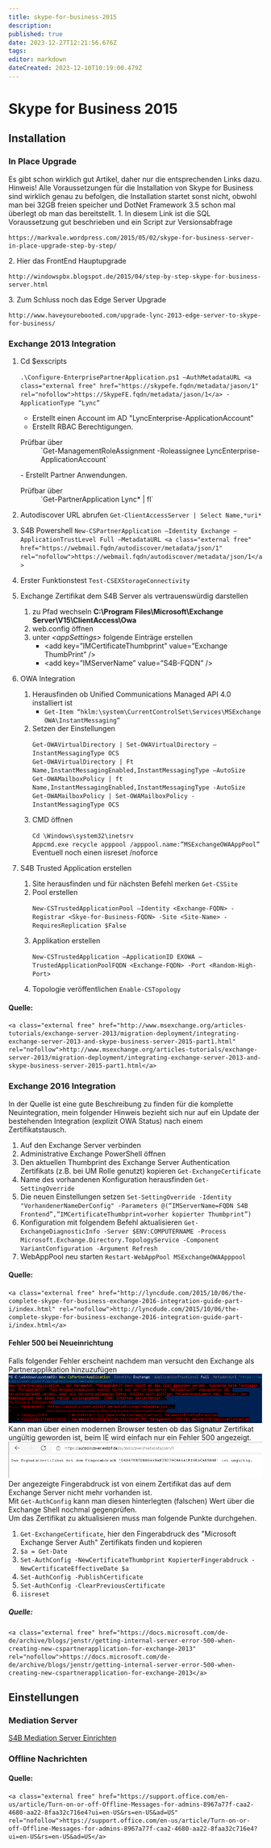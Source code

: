 ```yaml
---
title: skype-for-business-2015
description: 
published: true
date: 2023-12-27T12:21:56.676Z
tags: 
editor: markdown
dateCreated: 2023-12-10T10:19:00.479Z
---
```


# Skype for Business 2015

## <span class="mw-headline" id="bkmrk-installation-1">Installation</span>

### <span class="mw-headline" id="bkmrk-in-place-upgrade-1">In Place Upgrade</span>

Es gibt schon wirklich gut Artikel, daher nur die entsprechenden Links dazu. Hinweis! Alle Voraussetzungen für die Installation von Skype for Business sind wirklich genau zu befolgen, die Installation startet sonst nicht, obwohl man bei 32GB freien speicher und DotNet Framework 3.5 schon mal überlegt ob man das bereitstellt. 1. In diesem Link ist die SQL Voraussetzung gut beschrieben und ein Script zur Versionsabfrage

```
https://markvale.wordpress.com/2015/05/02/skype-for-business-server-in-place-upgrade-step-by-step/
```

2\. Hier das FrontEnd Hauptupgrade

```
http://windowspbx.blogspot.de/2015/04/step-by-step-skype-for-business-server.html
```

3\. Zum Schluss noch das Edge Server Upgrade

```
http://www.haveyourebooted.com/upgrade-lync-2013-edge-server-to-skype-for-business/
```

### <span class="mw-headline" id="bkmrk-exchange-2013-integr-1">Exchange 2013 Integration</span>

1. Cd $exscripts <dl><dt>`.\Configure-EnterprisePartnerApplication.ps1 –AuthMetadataURL <a class="external free" href="https://skypefe.fqdn/metadata/jason/1" rel="nofollow">https://SkypeFE.fqdn/metadata/jason/1</a> -ApplicationType “Lync”`</dt></dl>
    - Erstellt einen Account im AD "LyncEnterprise-ApplicationAccount"
    - Erstellt RBAC Berechtigungen.
    
    <dl><dt>Prüfbar über</dt><dd>`Get-ManagementRoleAssignment -Roleassignee LyncEnterprise-ApplicationAccount`</dd></dl>
    - Erstellt Partner Anwendungen.
    
    <dl><dt>Prüfbar über</dt><dd>`Get-PartnerApplication Lync* | fl`</dd></dl>
2. Autodiscover URL abrufen `Get-ClientAccessServer | Select Name,*uri*`
3. S4B Powershell `New-CSPartnerApplication –Identity Exchange –ApplicationTrustLevel Full –MetadataURL <a class="external free" href="https://webmail.fqdn/autodiscover/metadata/json/1" rel="nofollow">https://webmail.fqdn/autodiscover/metadata/json/1</a>`
4. Erster Funktionstest `Test-CSEXStorageConnectivity`
5. Exchange Zertifikat dem S4B Server als vertrauenswürdig darstellen 
    1. zu Pfad wechseln **C:\\Program Files\\Microsoft\\Exchange Server\\V15\\ClientAccess\\Owa**
    2. web.config öffnen
    3. unter *&lt;appSettings&gt;* folgende Einträge erstellen 
        - &lt;add key=”IMCertificateThumbprint” value=”Exchange ThumbPrint” /&gt;
        - &lt;add key=”IMServerName” value=”S4B-FQDN” /&gt;
6. OWA Integration 
    1. Herausfinden ob Unified Communications Managed API 4.0 installiert ist 
        - `Get-Item “hklm:\system\CurrentControlSet\Services\MSExchange OWA\InstantMessaging”`
    2. Setzen der Einstellungen <dl><dt>`Get-OWAVirtualDirectory | Set-OWAVirtualDirectory –InstantMessagingType OCS`</dt><dt>`Get-OWAVirtualDirectory | Ft Name,InstantMessagingEnabled,InstantMessagingType –AutoSize`</dt><dt>`Get-OWAMailboxPolicy | ft Name,InstantMessagingEnabled,InstantMessagingType -AutoSize`</dt><dt>`Get-OWAMailboxPolicy | Set-OWAMailboxPolicy -InstantMessagingType OCS`</dt></dl>
    3. CMD öffnen <dl><dt>`Cd \Windows\system32\inetsrv`</dt><dt>`Appcmd.exe recycle apppool /apppool.name:”MSExchangeOWAAppPool”`</dt><dt>Eventuell noch einen iisreset /noforce</dt></dl>
7. S4B Trusted Application erstellen 
    1. Site herausfinden und für nächsten Befehl merken `Get-CSSite`
    2. Pool erstellen <dl><dt>`New-CSTrustedApplicationPool –Identity <Exchange-FQDN> -Registrar <Skye-for-Business-FQDN> -Site <Site-Name> -RequiresReplication $False`</dt></dl>
    3. Applikation erstellen <dl><dt>`New-CSTrustedApplication –ApplicationID EXOWA –TrustedApplicationPoolFQDN <Exchange-FQDN> -Port <Random-High-Port>`</dt></dl>
    4. Topologie veröffentlichen `Enable-CSTopology`

#### <span class="mw-headline" id="bkmrk-quelle%3A-1">Quelle:</span>

```
<a class="external free" href="http://www.msexchange.org/articles-tutorials/exchange-server-2013/migration-deployment/integrating-exchange-server-2013-and-skype-business-server-2015-part1.html" rel="nofollow">http://www.msexchange.org/articles-tutorials/exchange-server-2013/migration-deployment/integrating-exchange-server-2013-and-skype-business-server-2015-part1.html</a>
```

### <span class="mw-headline" id="bkmrk-exchange-2016-integr-1">Exchange 2016 Integration</span>

In der Quelle ist eine gute Beschreibung zu finden für die komplette Neuintegration, mein folgender Hinweis bezieht sich nur auf ein Update der bestehenden Integration (explizit OWA Status) nach einem Zertifikatstausch.

1. Auf den Exchange Server verbinden
2. Administrative Exchange PowerShell öffnen
3. Den aktuellen Thumbprint des Exchange Server Authentication Zertifikats (z.B. bei UM Rolle genutzt) kopieren `Get-ExchangeCertificate`
4. Name des vorhandenen Konfiguration herausfinden `Get-SettingOverride`
5. Die neuen Einstellungen setzen `Set-SettingOverride -Identity "VorhandenerNameDerConfig" -Parameters @(“IMServerName=FQDN S4B Frontend”,”IMCertificateThumbprint=vorher kopierter Thumbprint”)`
6. Konfiguration mit folgendem Befehl aktualisieren `Get-ExchangeDiagnosticInfo -Server $ENV:COMPUTERNAME -Process Microsoft.Exchange.Directory.TopologyService -Component VariantConfiguration -Argument Refresh`
7. WebAppPool neu starten `Restart-WebAppPool MSExchangeOWAApppool`

#### <span class="mw-headline" id="bkmrk-quelle%3A-3">Quelle:</span>

```
<a class="external free" href="http://lyncdude.com/2015/10/06/the-complete-skype-for-business-exchange-2016-integration-guide-part-i/index.html" rel="nofollow">http://lyncdude.com/2015/10/06/the-complete-skype-for-business-exchange-2016-integration-guide-part-i/index.html</a>
```

#### <span class="mw-headline" id="bkmrk-fehler-500-bei-neuei-1">Fehler 500 bei Neueinrichtung</span>

Falls folgender Fehler erscheint nachdem man versucht den Exchange als Partnerapplikation hinzuzufügen  
![NewCSPartnerApp-Error500.png](/media/NewCSPartnerApp-Error500.png)
Kann man über einen modernen Browser testen ob das Signatur Zertifikat ungültig geworden ist, beim IE wird einfach nur ein Fehler 500 angezeigt.  
![SignaturZertUngueltig.png](/media/SignaturZertUngueltig.png)  
Der angezeigte Fingerabdruck ist von einem Zertifikat das auf dem Exchange Server nicht mehr vorhanden ist.  
Mit `Get-AuthConfig` kann man diesen hinterlegten (falschen) Wert über die Exchange Shell nochmal gegenprüfen.  
Um das Zertifikat zu aktualisieren muss man folgende Punkte durchgehen.

1. `Get-ExchangeCertificate`, hier den Fingerabdruck des "Microsoft Exchange Server Auth" Zertifikats finden und kopieren
2. `$a = Get-Date`
3. `Set-AuthConfig -NewCertificateThumbprint KopierterFingerabdruck -NewCertificateEffectiveDate $a`
4. `Set-AuthConfig -PublishCertificate`
5. `Set-AuthConfig -ClearPreviousCertificate`
6. `iisreset`

##### <span class="mw-headline" id="bkmrk-quelle%3A-5">Quelle:</span>

```
<a class="external free" href="https://docs.microsoft.com/de-de/archive/blogs/jenstr/getting-internal-server-error-500-when-creating-new-cspartnerapplication-for-exchange-2013" rel="nofollow">https://docs.microsoft.com/de-de/archive/blogs/jenstr/getting-internal-server-error-500-when-creating-new-cspartnerapplication-for-exchange-2013</a>
```

## <span class="mw-headline" id="bkmrk-einstellungen-1">Einstellungen</span>

### <span class="mw-headline" id="bkmrk-mediation-server-1">Mediation Server</span>

[S4B Mediation Server Einrichten](https://wiki.eidolf.de/index.php/S4B_Mediation_Server_Einrichten "S4B Mediation Server Einrichten")

### <span class="mw-headline" id="bkmrk-offline-nachrichten-1">Offline Nachrichten</span>

#### <span class="mw-headline" id="bkmrk-quelle%3A-7">Quelle:</span>

```
<a class="external free" href="https://support.office.com/en-us/article/Turn-on-or-off-Offline-Messages-for-admins-8967a77f-caa2-4680-aa22-8faa32c716e4?ui=en-US&rs=en-US&ad=US" rel="nofollow">https://support.office.com/en-us/article/Turn-on-or-off-Offline-Messages-for-admins-8967a77f-caa2-4680-aa22-8faa32c716e4?ui=en-US&rs=en-US&ad=US</a>
```
